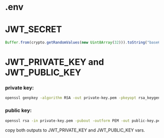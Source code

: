 # .env

# JWT_SECRET

```js
Buffer.from(crypto.getRandomValues(new Uint8Array(32))).toString("base64url");
```

# JWT_PRIVATE_KEY and JWT_PUBLIC_KEY

### private key:

```bash
openssl genpkey -algorithm RSA -out private-key.pem -pkeyopt rsa_keygen_bits:2048 -outform PEM
```

### public key:

```bash
openssl rsa -in private-key.pem -pubout -outform PEM -out public-key.pem
```

copy both outputs to JWT_PRIVATE_KEY and JWT_PUBLIC_KEY vars.
